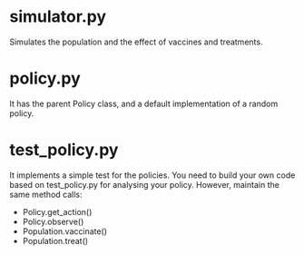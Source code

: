 # simulator.py

Simulates the population and the effect of vaccines and treatments.

# policy.py

It has the parent Policy class, and a default implementation of a random policy.

# test_policy.py

It implements a simple test for the policies. You need to build your own code based on test_policy.py for analysing your policy. However, maintain the same method calls:
- Policy.get_action()
- Policy.observe()
- Population.vaccinate()
- Population.treat()




